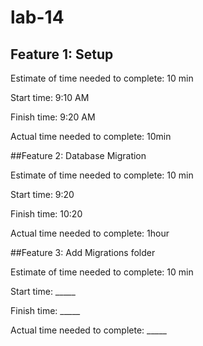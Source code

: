 # lab-14
## Feature 1: Setup

Estimate of time needed to complete: 10 min

Start time: 9:10 AM

Finish time:  9:20 AM

Actual time needed to complete: 10min

##Feature 2: Database Migration

Estimate of time needed to complete: 10 min

Start time: 9:20

Finish time: 10:20

Actual time needed to complete: 1hour

##Feature 3: Add Migrations folder

Estimate of time needed to complete: 10 min

Start time: _____

Finish time: _____

Actual time needed to complete: _____